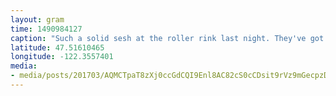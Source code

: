 ```yaml
---
layout: gram
time: 1490984127
caption: "Such a solid sesh at the roller rink last night. They've got a skate-up bar, and I started working on my reverse backwards crossover! 🕺🏻"
latitude: 47.51610465
longitude: -122.3557401
media:
- media/posts/201703/AQMCTpaT8zXj0ccGdCQI9Enl8AC82cS0cCDsit9rVz9mGecpzDYCdZV_cTT3TN5biIMlseAen9i6yWAgrAJbod2EiFAHPMV6bK4PkU_17870661919070686.mp4
---
```

